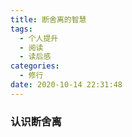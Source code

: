 ```yaml
---
title: 断舍离的智慧
tags:
  - 个人提升
  - 阅读
  - 读后感
categories:
  - 修行
date: 2020-10-14 22:31:48
---
```


### 认识断舍离



